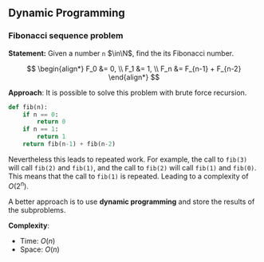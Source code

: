 ## Dynamic Programming

### Fibonacci sequence problem

**Statement:** Given a number ```n``` $\in\N$, find the its Fibonacci number.

$$
\begin{align*}
F_0 &=  0, \\
F_1 &=  1, \\
F_n &=  F_{n-1} + F_{n-2}
\end{align*}
$$

**Approach**:
It is possible to solve this problem with brute force recursion.

```python
def fib(n):
    if n == 0:
        return 0
    if n == 1:
        return 1
    return fib(n-1) + fib(n-2)
```

Nevertheless this leads to repeated work. For example, the call to ```fib(3)``` will call ```fib(2)``` and ```fib(1)```, and the call to ```fib(2)``` will call ```fib(1)``` and ```fib(0)```. This means that the call to ```fib(1)``` is repeated.
Leading to a complexity of $O(2^n)$.

A better approach is to use **dynamic programming** and store the results of the subproblems.

**Complexity**:
- Time: $O(n)$
- Space: $O(n)$


